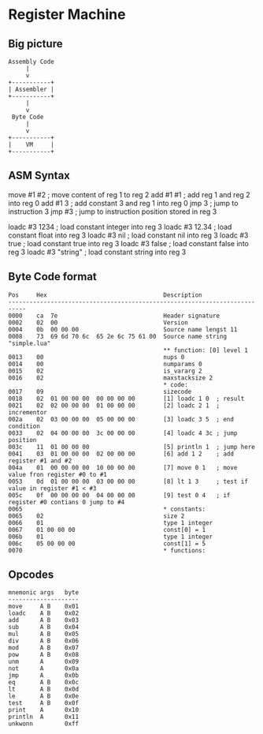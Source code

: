 # Register Machine

## Big picture

    Assembly Code
         |
         v
    +-----------+
    | Assembler |
    +-----------+
         |
         v
     Byte Code
         |
         v
    +-----------+
    |    VM     |
    +-----------+

## ASM Syntax

move    #1 #2       ; move content of reg 1 to reg 2
add     #1 #1       ; add reg 1 and reg 2 into reg 0
add     #1 3        ; add constant 3 and reg 1 into reg 0
jmp     3           ; jump to instruction 3
jmp     #3          ; jump to instruction position stored in reg 3

loadc   #3 1234     ; load constant integer into reg 3
loadc   #3 12.34    ; load constant float into reg 3
loadc   #3 nil      ; load constant nil into reg 3
loadc   #3 true     ; load constant true into reg 3
loadc   #3 false    ; load constant false into reg 3
loadc   #3 "string" ; load constant string into reg 3

## Byte Code format

    Pos     Hex                                 Description
    ---------------------------------------------------------------------------
    0000    ca  7e                              Header signature
    0002    02  00                              Version
    0004    0b  00 00 00                        Source name lengst 11
    0008    73  69 6d 70 6c  65 2e 6c 75 61 00  Source name string "simple.lua"
                                                ** function: [0] level 1
    0013    00                                  nups 0
    0014    00                                  numparams 0
    0015    02                                  is_vararg 2
    0016    02                                  maxstacksize 2
                                                * code:
    0017    09                                  sizecode 
    0018    02  01 00 00 00  00 00 00 00        [1] loadc 1 0  ; result
    0021    02  02 00 00 00  01 00 00 00        [2] loadc 2 1  ; incrementor
    002a    02  03 00 00 00  05 00 00 00        [3] loadc 3 5  ; end condition
    0033    02  04 00 00 00  3c 00 00 00        [4] loadc 4 3c ; jump position
    003c    11  01 00 00 00                     [5] println 1  ; jump here
    0041    03  01 00 00 00  02 00 00 00        [6] add 1 2    ; add register #1 and #2
    004a    01  00 00 00 00  10 00 00 00        [7] move 0 1   ; move value fron register #0 to #1
    0053    0d  01 00 00 00  03 00 00 00        [8] lt 1 3     ; test if value in register #1 < #3
    005c    0f  00 00 00 00  04 00 00 00        [9] test 0 4   ; if register #0 contians 0 jump to #4
    0065                                        * constants:
    0065    02                                  size 2
    0066    01                                  type 1 integer
    0067    01 00 00 00                         const[0] = 1
    006b    01                                  type 1 integer
    006c    05 00 00 00                         const[1] = 5
    0070                                        * functions:

## Opcodes

    mnemonic args   byte
    --------------------
    move     A B    0x01
    loadc    A B    0x02
    add      A B    0x03
    sub      A B    0x04
    mul      A B    0x05
    div      A B    0x06
    mod      A B    0x07
    pow      A B    0x08
    unm      A      0x09
    not      A      0x0a
    jmp      A      0x0b
    eq       A B    0x0c
    lt       A B    0x0d
    le       A B    0x0e
    test     A B    0x0f
    print    A      0x10
    println  A      0x11
    unkwonn         0xff
